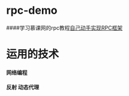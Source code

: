 # rpc-demo

####学习慕课网的rpc教程[自己动手实现RPC框架](https://www.imooc.com/learn/1158)

# 运用的技术
#### 网络编程
####  反射 动态代理
